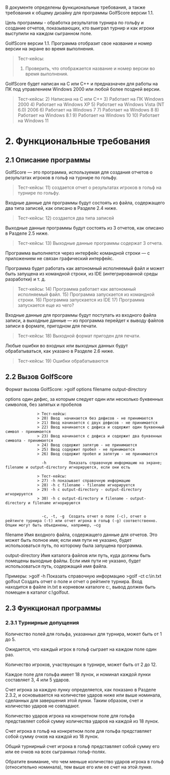 В документе определены функциональные требования, а также требования к общему дизайну для программы GolfScore версии 1.1. 

Цель программы - обработка результатов турнира по гольфу и создание отчетов, показывающих, кто выиграл турнир и как игроки выступили на каждом сыгранном поле.

GolfScore версии 1.1. Программа отобразит свое название и номер версии на экране во время выполнения.

> Тест-кейсы:
> 1) Проверить, что отображается название и номер версии во время выполнения. 

GolfScore будет написан на C или C++ и предназначен для работы на ПК под управлением Windows 2000 или любой более поздней версии.

> Тест-кейсы:
> 2) Написана на С или С++
> 3) Работает на ПК Windows 2000
> 4) Работает на Windows XP 
> 5) Работает на  Windows Vista (NT 6.0)	2006
> 6) Работает на Windows 7
> 7) Работает на Windows 8
> 8) Работает на Windows 8.1
> 9) Работает на Windows 10
> 10) Работает на Windows 11

# 2. Функциональные требования
## 2.1 Описание программы

GolfScore — это программа, используемая для создания отчетов о результатах игроков в гольф на турнире по гольфу. 

> Тест-кейсы:
> 11) создается отчет о результатах игроков в гольф на турнире по гольфу. 

Входные данные для программы будут состоять из файла, содержащего два типа записей, как описано в Разделе 2.4 ниже. 

> Тест-кейсы:
> 12) создается два типа записей 

Выходные данные программы будут состоять из 3 отчетов, как описано в Разделе 2.5 ниже. 

> Тест-кейсы:
> 13) Выходные данные программы содержат 3 отчета. 

Программа выполняется через интерфейс командной строки — с приложением не связан графический интерфейс. 

Программа будет работать как автономный исполняемый файл и может быть запущена из командной строки, из IDE (интегрированной среды разработки) и т. д. 

> Тест-кейсы:
> 14) Программа работает как автономный исполняемый файл. 
> 15) Программа запускается из командной строки.
> 16) Программа запускается из IDE
> 17) Программа запускается еще из чего?

Входные данные для программы будут поступать из входного файла записи, а выходные данные — из программа перейдет к выводу файлов записи в формате, пригодном для печати. 

> Тест-кейсы:
> 18) Выходной формат пригоден для печати.

Любые ошибки во входных или выходных данных будут обрабатываться, как указано в Разделе 2.6 ниже.

> Тест-кейсы:
> 19) Ошибки обрабатываются

## 2.2 Вызов GolfScore

Формат вызова GolfScore: >golf  options   filename    output-directory 

options           один дефис, за которым следует один или несколько буквенных символов, без запятых и пробелов 
                  
                  > Тест-кейсы:
                  > 20) Ввод  начинается без дефисов - не принимается
                  > 21) Ввод начинается с двух дефисов - не принимается
                  > 22) Ввод начинается с дефиса и содержит один буквенный символ - принимается
                  > 23) Ввод начинается с дефиса и содержит два буквенных символа - принимается
                  > 24) Ввод содержит запятую - не принимается
                  > 25) Ввод содержит пробел - не принимается
                  > 26) Ввод содержит пробел и запятую - не принимается
                  
                    -h          Показать справочную информацию на экране; filename и output-directory игнорируются, если они есть 
                    
                  > Тест-кейсы:
                  > 27) -h показывает справочную информацию
                  > 28) -h с filename - filename игнорируется
                  > 29) -h с output-directory - output-directory игнорируется
                  > 30) -h с output-directory и filename - output-directory и filename игнорируются
                  
                  
                    -c, -t, -g  Создать отчет о поле (-c), отчет о рейтинге турнира (-t) или отчет игрока в гольф (-g) соответственно. Опции могут быть объединены, например, –cg
          
filename          Имя входного файла, содержащего данные для отчетов. Это может быть полное имя; если имя пути не указано, будет использоваться путь, по которому была запущена программа.

output-directory  Имя каталога файлов или путь, куда должны быть помещены выходные файлы. Если имя пути не указано, будет использоваться путь, содержащий имя файла.

Примеры:  >golf -h                                          Показать справочную информацию
          >golf -ct c:\in.txt golfout                       Создать отчет о поле и отчет о рейтинге турнира. 
                                                            Вход находится в файле in.txt в корневом каталоге c:\, 
                                                            вывод должен быть помещен в каталог c:\golfout.
                                                            
## 2.3 Функционал программы

### 2.3.1 Турнирные допущения

Количество полей для гольфа, указанных для турнира, может быть от 1 до 5. 

Ожидается, что каждый игрок в гольф сыграет на каждом поле один раз.

Количество игроков, участвующих в турнире, может быть от 2 до 12.

Каждое поле для гольфа имеет 18 лунок, и номинал каждой лунки составляет 3, 4 или 5 ударов.

Счет игрока за каждую лунку определяется, как показано в Разделе 2.3.2, и основывается на количестве ударов ниже или выше номинала, сделанных для завершения этой лунки. Таким образом, счет и количество ударов не совпадают. 

Количество ударов игрока на конкретном поле для гольфа представляет собой сумму количества ударов на каждой из 18 лунок.

Счет игрока в гольф на конкретном поле для гольфа представляет собой сумму очков на каждой из 18 лунок.

Общий турнирный счет игрока в гольф представляет собой сумму его или ее очков на всех сыгранных гольф-полях.

Обратите внимание, что чем меньше количество ударов игрока в гольф (относительно номинала), тем выше его или ее счет на этой лунке.
